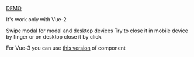 [DEMO](https://nimblestalker.github.io/swipe-modal/)

It's work only with Vue-2

Swipe modal for modal and desktop devices
Try to close it in mobile device by finger or on desktop close it by click.

For Vue-3 you can use [this version](https://www.npmjs.com/package/swipe-modal) of component
